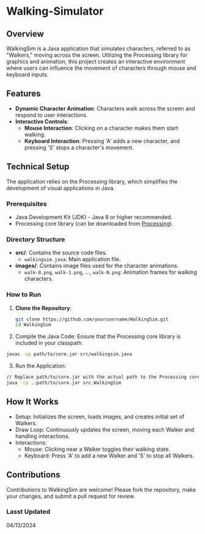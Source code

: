 # Walking-Simulator

## Overview

WalkingSim is a Java application that simulates characters, referred to as "Walkers," moving across the screen. Utilizing the Processing library for graphics and animation, this project creates an interactive environment where users can influence the movement of characters through mouse and keyboard inputs.

## Features

- **Dynamic Character Animation**: Characters walk across the screen and respond to user interactions.
- **Interactive Controls**:
  - **Mouse Interaction**: Clicking on a character makes them start walking.
  - **Keyboard Interaction**: Pressing 'A' adds a new character, and pressing 'S' stops a character's movement.

## Technical Setup

The application relies on the Processing library, which simplifies the development of visual applications in Java.

### Prerequisites

- Java Development Kit (JDK) - Java 8 or higher recommended.
- Processing core library (can be downloaded from [Processing](https://processing.org/download/)).

### Directory Structure

- **src/**: Contains the source code files.
  - `walkingsim.java`: Main application file.
- **images/**: Contains image files used for the character animations.
  - `walk-0.png`, `walk-1.png`, ..., `walk-N.png`: Animation frames for walking characters.

### How to Run

1. **Clone the Repository**:
   ```bash
   git clone https://github.com/yourusername/WalkingSim.git
   cd WalkingSim
   ```

2. Compile the Java Code:
Ensure that the Processing core library is included in your classpath.
  ```bash
  javac -cp path/to/core.jar src/walkingsim.java
  ```

3. Run the Application:
```bash
// Replace path/to/core.jar with the actual path to the Processing core library. On Windows, replace : with ; in the classpath.
java -cp .:path/to/core.jar src.WalkingSim
```


## How It Works
- Setup: Initializes the screen, loads images, and creates initial set of Walkers.
- Draw Loop: Continuously updates the screen, moving each Walker and handling interactions.
- Interactions:
  - Mouse: Clicking near a Walker toggles their walking state.
  - Keyboard: Press 'A' to add a new Walker and 'S' to stop all Walkers.
 

## Contributions
Contributions to WalkingSim are welcome! Please fork the repository, make your changes, and submit a pull request for review.

### Lasst Updated
04/13/2024
